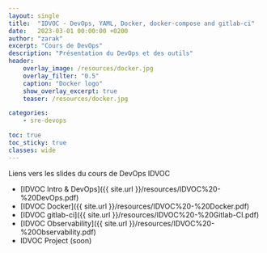```yaml
---
layout: single
title:  "IDVOC - DevOps, YAML, Docker, docker-compose and gitlab-ci"
date:   2023-03-01 00:00:00 +0200
author: "zarak"
excerpt: "Cours de DevOps"
description: "Présentation du DevOps et des outils"
header:
    overlay_image: /resources/docker.jpg
    overlay_filter: "0.5"
    caption: "Docker logo"
    show_overlay_excerpt: true
    teaser: /resources/docker.jpg

categories:
    - sre-devops

toc: true
toc_sticky: true
classes: wide
---
```


Liens vers les slides du cours de DevOps IDVOC

- [IDVOC Intro & DevOps]({{ site.url }}/resources/IDVOC%20-%20DevOps.pdf)
- [IDVOC Docker]({{ site.url }}/resources/IDVOC%20-%20Docker.pdf)
- [IDVOC gitlab-ci]({{ site.url }}/resources/IDVOC%20-%20Gitlab-CI.pdf)
- [IDVOC Observability]({{ site.url }}/resources/IDVOC%20-%20Observability.pdf)
- IDVOC Project (soon)
